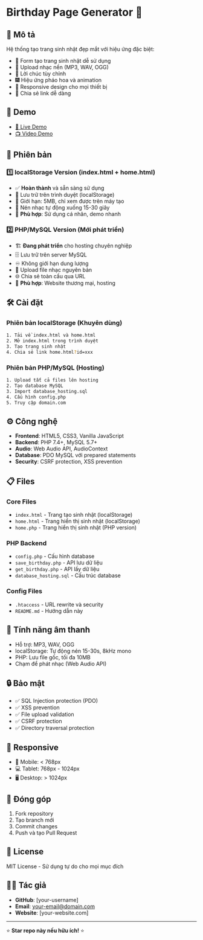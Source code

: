 # Birthday Page Generator 🎂

## 📖 Mô tả
Hệ thống tạo trang sinh nhật đẹp mắt với hiệu ứng đặc biệt:
- 🎂 Form tạo trang sinh nhật dễ sử dụng
- 🎵 Upload nhạc nền (MP3, WAV, OGG)
- 💝 Lời chúc tùy chỉnh 
- 🎆 Hiệu ứng pháo hoa và animation
- 📱 Responsive design cho mọi thiết bị
- 🔗 Chia sẻ link dễ dàng

## 🚀 Demo
- [🔗 Live Demo](https://your-domain.com) 
- [📺 Video Demo](link-video)

## 📁 Phiên bản

### 1️⃣ localStorage Version (index.html + home.html)
- ✅ **Hoàn thành** và sẵn sàng sử dụng
- 💾 Lưu trữ trên trình duyệt (localStorage)
- 📏 Giới hạn: 5MB, chỉ xem được trên máy tạo
- 🎵 Nén nhạc tự động xuống 15-30 giây
- 🎯 **Phù hợp**: Sử dụng cá nhân, demo nhanh

### 2️⃣ PHP/MySQL Version (Mới phát triển)
- 🏗️ **Đang phát triển** cho hosting chuyên nghiệp
- 🗄️ Lưu trữ trên server MySQL
- ♾️ Không giới hạn dung lượng 
- 🎵 Upload file nhạc nguyên bản
- 🌐 Chia sẻ toàn cầu qua URL
- 🎯 **Phù hợp**: Website thương mại, hosting

## 🛠️ Cài đặt

### Phiên bản localStorage (Khuyên dùng)
```bash
1. Tải về index.html và home.html
2. Mở index.html trong trình duyệt
3. Tạo trang sinh nhật
4. Chia sẻ link home.html?id=xxx
```

### Phiên bản PHP/MySQL (Hosting)
```bash
1. Upload tất cả files lên hosting
2. Tạo database MySQL
3. Import database_hosting.sql
4. Cấu hình config.php
5. Truy cập domain.com
```

## ⚙️ Công nghệ
- **Frontend**: HTML5, CSS3, Vanilla JavaScript
- **Backend**: PHP 7.4+, MySQL 5.7+
- **Audio**: Web Audio API, AudioContext
- **Database**: PDO MySQL với prepared statements
- **Security**: CSRF protection, XSS prevention

## 📋 Files

### Core Files
- `index.html` - Trang tạo sinh nhật (localStorage)
- `home.html` - Trang hiển thị sinh nhật (localStorage)  
- `home.php` - Trang hiển thị sinh nhật (PHP version)

### PHP Backend  
- `config.php` - Cấu hình database
- `save_birthday.php` - API lưu dữ liệu
- `get_birthday.php` - API lấy dữ liệu
- `database_hosting.sql` - Cấu trúc database

### Config Files
- `.htaccess` - URL rewrite và security
- `README.md` - Hướng dẫn này

## 🎵 Tính năng âm thanh
- Hỗ trợ: MP3, WAV, OGG
- localStorage: Tự động nén 15-30s, 8kHz mono
- PHP: Lưu file gốc, tối đa 10MB
- Chạm để phát nhạc (Web Audio API)

## 🔒 Bảo mật
- ✅ SQL Injection protection (PDO)
- ✅ XSS prevention 
- ✅ File upload validation
- ✅ CSRF protection
- ✅ Directory traversal protection

## 📱 Responsive
- 📱 Mobile: < 768px
- 💻 Tablet: 768px - 1024px  
- 🖥️ Desktop: > 1024px

## 🤝 Đóng góp
1. Fork repository
2. Tạo branch mới
3. Commit changes
4. Push và tạo Pull Request

## 📄 License
MIT License - Sử dụng tự do cho mọi mục đích

## 👨‍💻 Tác giả
- **GitHub**: [your-username]
- **Email**: your-email@domain.com
- **Website**: [your-website.com]

---
⭐ **Star repo này nếu hữu ích!** ⭐
